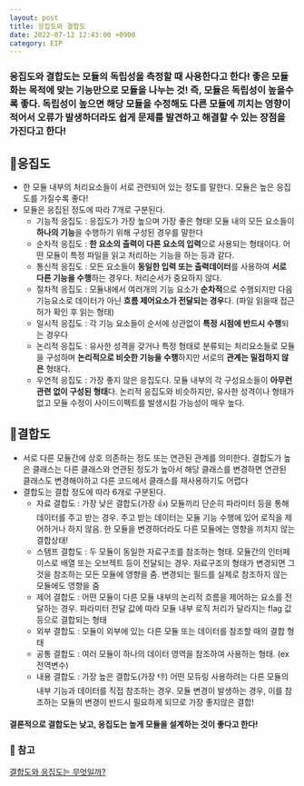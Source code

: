 ```yaml
---
layout: post
title: 응집도와 결합도
date: 2022-07-12 12:43:00 +0900
category: EIP
---
```


### 응집도와 결합도는 모듈의 독립성을 측정할 때 사용한다고 한다! 좋은 모듈화는 목적에 맞는 기능만으로 모듈을 나누는 것! 즉, 모듈은 독립성이 높을수록 좋다. 독립성이 높으면 해당 모듈을 수정해도 다른 모듈에 끼치는 영향이 적어서 오류가 발생하더라도 쉽게 문제를 발견하고 해결할 수 있는 장점을 가진다고 한다!

## 📍응집도

- 한 모듈 내부의 처리요소들이 서로 관련되어 있는 정도를 말한다. 모듈은 높은 응집도를 가질수록 좋다!
- 모듈은 응집된 정도에 따라 7개로 구분된다.
  - 기능적 응집도 : 응집도가 가장 높으며 가장 좋은 형태! 모듈 내의 모든 요소들이 **하나의 기능**을 수행하기 위해 구성된 경우를 말한다
  - 순차적 응집도 : **한 요소의 출력이 다른 요소의 입력**으로 사용되는 형태이다. 어떤 모듈이 특정 파일을 읽고 처리하는 기능을 하는 등과 같다.
  - 통신적 응집도 : 모든 요소들이 **동일한 입력 또는 출력데이터**를 사용하여 **서로 다른 기능을 수행**하는 경우다. 처리순서가 중요하지 않다.
  - 절차적 응집도 : 모듈내에서 여러개의 기능 요소가 **순차적**으로 수행되지만 다음 기능요소로 데이터가 아닌 **흐름 제어요소가 전달되는 경우**다. (파일 읽을때 접근허가 확인 후 읽는 형태)
  - 일시적 응집도 : 각 기능 요소들이 순서에 상관없이 **특정 시점에 반드시 수행**되는 경우다
  - 논리적 응집도 : 유사한 성격을 갖거나 특정 형태로 분류되는 처리요소들로 모듈을 구성하며 **논리적으로 비슷한 기능을 수행**하지만 서로의 **관계는 밀접하지 않은** 형태다.
  - 우연적 응집도 : 가장 좋지 않은 응집도다. 모듈 내부의 각 구성요소들이 **아무런 관련 없이 구성된 형태**다. 논리적 응집도와 비슷하지만, 유사한 성격이나 형태가 없고 모듈 수정이 사이드이펙트를 발생시킬 가능성이 매우 높다.

## 📍결합도

- 서로 다른 모듈간에 상호 의존하는 정도 또는 연관된 관계를 의미한다. 결합도가 높은 클래스는 다른 클래스와 연관된 정도가 높아서 해당 클래스를 변경하면 연관된 클래스도 변경해야하고 다른 코드에서 클래스를 재사용하기도 어렵다
- 결합도는 결합 정도에 따라 6개로 구분된다.
  - 자료 결합도 : 가장 낮은 결합도(가장 👍) 모듈끼리 단순히 파라미터 등을 통해 데이터를 주고 받는 경우. 주고 받는 데이터는 모듈 기능 수행에 있어 로직을 제어하거나 하지 않음. 한 모듈을 변경하더라도 다른 모듈에는 영향을 끼치지 않는 결합상태!
  - 스탬프 결합도 : 두 모듈이 동일한 자료구조를 참조하는 형태. 모듈간의 인터페이스로 배열 또는 오브젝트 등이 전달되는 경우. 자료구조의 형태가 변경되면 그것을 참조하는 모든 모듈에 영향을 줌. 변경되는 필드를 실제로 참조하지 않는 모듈에도 영향을 줌
  - 제어 결합도 : 어떤 모듈이 다른 모듈 내부의 논리적 흐름을 제어하는 요소를 전달하는 경우. 파라미터 전달 값에 따라 모듈 내부 로직 처리가 달라지는 flag 값 등으로 결합되는 형태
  - 외부 결합도 : 모듈이 외부에 있는 다른 모듈 또는 데이터를 참조할 때의 결합 형태
  - 공통 결합도 : 여러 모듈이 하나의 데이터 영역을 참조하여 사용하는 형태. (ex 전역변수)
  - 내용 결합도 : 가장 높은 결합도(가장 👎) 어떤 모듀링 사용하려는 다른 모듈의 내부 기능과 데이터를 직접 참조하는 경우. 모듈 변경이 발생하는 경우, 이를 참조하는 모듈의 변경이 반드시 필요하게 되므로 가장 좋지않은 결합!

#### 결론적으로 결합도는 낮고, 응집도는 높게 모듈을 설계하는 것이 좋다고 한다!

### 👀 참고

[결합도와 응집도는 무엇일까?](https://madplay.github.io/post/coupling-and-cohesion-in-software-engineering)
